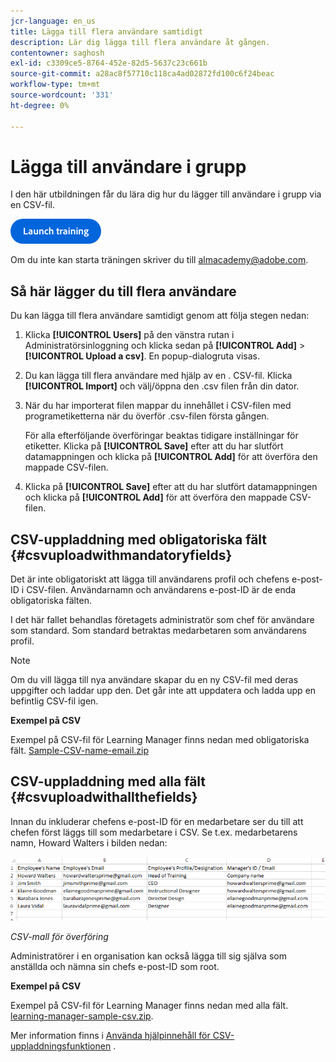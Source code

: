 ```yaml
---
jcr-language: en_us
title: Lägga till flera användare samtidigt
description: Lär dig lägga till flera användare åt gången.
contentowner: saghosh
exl-id: c3309ce5-8764-452e-82d5-5637c23c661b
source-git-commit: a28ac8f57710c118ca4ad02872fd100c6f24beac
workflow-type: tm+mt
source-wordcount: '331'
ht-degree: 0%

---
```


# Lägga till användare i grupp

I den här utbildningen får du lära dig hur du lägger till användare i grupp via en CSV-fil.

[![knapp](feature-summary/assets/launch-training-button.png)](https://content.adobelearningmanageracademy.com/app/learner?accountId=98632#/course/7555555)

Om du inte kan starta träningen skriver du till <almacademy@adobe.com>.

## Så här lägger du till flera användare

Du kan lägga till flera användare samtidigt genom att följa stegen nedan:

1. Klicka **[!UICONTROL Users]** på den vänstra rutan i Administratörsinloggning och klicka sedan på **[!UICONTROL Add]** > **[!UICONTROL Upload a csv]**. En popup-dialogruta visas.

1. Du kan lägga till flera användare med hjälp av en . CSV-fil. Klicka **[!UICONTROL Import]** och välj/öppna den .csv filen från din dator.

1. När du har importerat filen mappar du innehållet i CSV-filen med programetiketterna när du överför .csv-filen första gången.

   För alla efterföljande överföringar beaktas tidigare inställningar för etiketter. Klicka på **[!UICONTROL Save]** efter att du har slutfört datamappningen och klicka på **[!UICONTROL Add]** för att överföra den mappade CSV-filen.

1. Klicka på **[!UICONTROL Save]** efter att du har slutfört datamappningen och klicka på **[!UICONTROL Add]** för att överföra den mappade CSV-filen.

## CSV-uppladdning med obligatoriska fält {#csvuploadwithmandatoryfields}

Det är inte obligatoriskt att lägga till användarens profil och chefens e-post-ID i CSV-filen. Användarnamn och användarens e-post-ID är de enda obligatoriska fälten.

I det här fallet behandlas företagets administratör som chef för användare som standard. Som standard betraktas medarbetaren som användarens profil.

>[!NOTE]
>
>Om du vill lägga till nya användare skapar du en ny CSV-fil med deras uppgifter och laddar upp den. Det går inte att uppdatera och ladda upp en befintlig CSV-fil igen.

**Exempel på CSV**

Exempel på CSV-fil för Learning Manager finns nedan med obligatoriska fält.
[Sample-CSV-name-email.zip](assets/sample-csv-name-email.zip)

## CSV-uppladdning med alla fält {#csvuploadwithallthefields}

Innan du inkluderar chefens e-post-ID för en medarbetare ser du till att chefen först läggs till som medarbetare i CSV. Se t.ex. medarbetarens namn, Howard Walters i bilden nedan:

![](assets/csv-example.png)

*CSV-mall för överföring*

Administratörer i en organisation kan också lägga till sig själva som anställda och nämna sin chefs e-post-ID som root.

**Exempel på CSV**

Exempel på CSV-fil för Learning Manager finns nedan med alla fält.
[learning-manager-sample-csv.zip](assets/learning-manager-sample-csv.zip).

Mer information finns i  [Använda hjälpinnehåll för CSV-uppladdningsfunktionen](/help/migrated/administrators/feature-summary/add-users-user-groups.md) .
